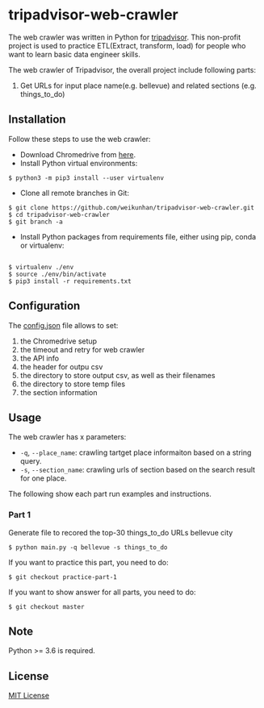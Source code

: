 # tripadvisor-web-crawler

The web crawler was written in Python for [tripadvisor](https://www.tripadvisor.com/). This non-profit project is used to practice ETL(Extract, transform, load) for people who want to learn basic data engineer skills. 

The web crawler of Tripadvisor, the overall project include following parts:

1. Get URLs for input place name(e.g. bellevue) and related sections (e.g. things_to_do)

## Installation

Follow these steps to use the web crawler:

- Download Chromedrive from [here](https://chromedriver.chromium.org/).
- Install Python virtual environments:

```
$ python3 -m pip3 install --user virtualenv
```

- Clone all remote branches in Git:

```
$ git clone https://github.com/weikunhan/tripadvisor-web-crawler.git
$ cd tripadvisor-web-crawler
$ git branch -a
```

- Install Python packages from requirements file, either using pip, conda or virtualenv:

```

$ virtualenv ./env
$ source ./env/bin/activate
$ pip3 install -r requirements.txt
```

## Configuration

The [config.json](./config.json) file allows to set:

1. the Chromedrive setup
2. the timeout and retry for web crawler
3. the API info
4. the header for outpu csv
5. the directory to store output csv, as well as their filenames
6. the directory to store temp files
7. the section information

## Usage

The web crawler has x parameters:

- `-q`, `--place_name`: crawling tartget place informaiton based on a string query.
- `-s`, `--section_name`: crawling urls of section based on the search result for one place.

The following show each part run examples and instructions.

### Part 1

Generate file to recored the top-30 things_to_do URLs bellevue city 

```
$ python main.py -q bellevue -s things_to_do
```

If you want to practice this part, you need to do:

```
$ git checkout practice-part-1
```

If you want to show answer for all parts, you need to do:

```
$ git checkout master
```

## Note

Python >= 3.6 is required.

## License

[MIT License](./LICENSE)


